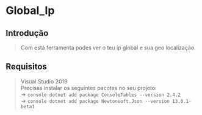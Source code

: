 # Global_Ip

## Introdução

> Com está ferramenta podes ver o teu ip global e sua geo localização.

## Requisitos
> Visual Studio 2019 <br />
> Precisas instalar os seguintes pacotes no seu projeto: <br />
-> ```console dotnet add package ConsoleTables --version 2.4.2``` <br />
-> ```console dotnet add package Newtonsoft.Json --version 13.0.1-beta1```
